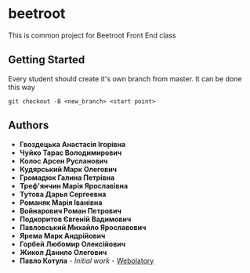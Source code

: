 # beetroot

This is common project for Beetroot Front End class

## Getting Started

Every student should create it's own branch from master.
It can be done this way
```
git checkout -B <new_branch> <start point>
```

## Authors

* **Гвоздецька Анастасія Ігорівна**
* **Чуйко Тарас Володимирович**
* **Колос Арсен Русланович**
* **Кудярський Марк Олегович**
* **Громадюк Галина Петрівна**
* **Треф'янчин Марія Ярославівна**
* **Тутова Дарья Сергеевна**
* **Романяк Марія Іванівна**
* **Войнарович Роман Петрович**
* **Подкоритов Євгеній Вадимович**
* **Павловський Михайло Ярославович**
* **Ярема Марк Андрійович**
* **Горбей Любомир Олексійович**
* **Жикол Данило Олегович**
* **Павло Котула** - *Initial work* - [Webolatory](http://webolatory.com/)
